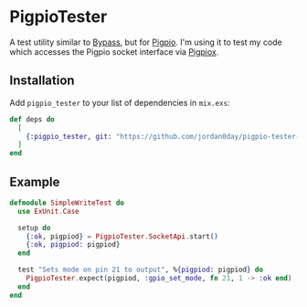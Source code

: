 # PigpioTester

A test utility similar to [Bypass](https://github.com/PSPDFKit-labs/bypass), but
for [Pigpio](http://abyz.me.uk/rpi/pigpio). I'm using it to test my code which accesses the Pigpio socket interface via [Pigpiox](https://github.com/tokafish/pigpiox).

## Installation

Add `pigpio_tester` to your list of dependencies in `mix.exs`:

```elixir
def deps do
  [
    {:pigpio_tester, git: "https://github.com/jordan0day/pigpio-tester-ex", only: [:test]}
  ]
end
```

## Example

```Elixir
defmodule SimpleWriteTest do
  use ExUnit.Case

  setup do
    {:ok, pigpiod} = PigpioTester.SocketApi.start()
    {:ok, pigpiod: pigpiod}
  end

  test "Sets mode on pin 21 to output", %{pigpiod: pigpiod} do
    PigpioTester.expect(pigpiod, :gpio_set_mode, fn 21, 1 -> :ok end)
  end
end
```





